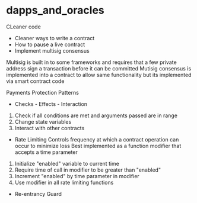 # dapps_and_oracles
CLeaner code 


- Cleaner ways to write a contract 
- How to pause a live contract
- Implement multisig consensus



Multisig is built in to some frameworks and requires that a few private address sign a transaction before it can be committed
Mutisig consensus is implemented into a contract to allow same functionality but its implemented via smart contract code


Payments Protection Patterns

-  Checks - Effects - Interaction
1) Check if all conditions are met and arguments passed are in range
2) Change state variables
3) Interact with other contracts





-  Rate Limiting
 Controls frequency at which a contract operation can occur to minimize loss
 Best implemented as a function modifier that accepts a time parameter

1) Initialize "enabled" variable to current time
2) Require time of call in modifier to be greater than "enabled"
3) Increment "enabled" by time parameter in modifier
4) Use modifier in all rate limiting functions

-  Re-entrancy Guard